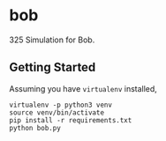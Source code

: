# bob

325 Simulation for Bob.

## Getting Started

Assuming you have `virtualenv` installed,

```
virtualenv -p python3 venv
source venv/bin/activate
pip install -r requirements.txt
python bob.py
```